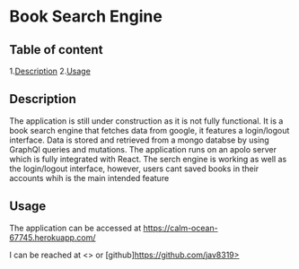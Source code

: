 
#   Book Search Engine  
      
## Table of content  

1.[Description](#description)
2.[Usage](#usage)  


## Description  

The application is still under construction as it is not fully functional. It is a book search engine that fetches data from google, it features a login/logout interface. Data is stored and retrieved from a mongo databse by using GraphQl queries and mutations. The application runs on an apolo server which is fully integrated with React. The serch engine is working as well as the login/logout interface, however, users cant saved books in their accounts whih is the main intended feature

## Usage  

The application can be accessed at https://calm-ocean-67745.herokuapp.com/ 

I can be reached at <> or  [github]https://github.com/jav8319>

